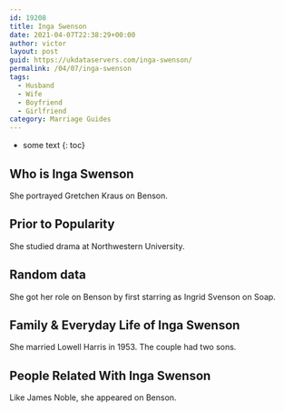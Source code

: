 ```yaml
---
id: 19208
title: Inga Swenson
date: 2021-04-07T22:38:29+00:00
author: victor
layout: post
guid: https://ukdataservers.com/inga-swenson/
permalink: /04/07/inga-swenson
tags:
  - Husband
  - Wife
  - Boyfriend
  - Girlfriend
category: Marriage Guides
---
```


* some text
{: toc}


## Who is Inga Swenson



She portrayed Gretchen Kraus on Benson.

                
                
                
## Prior to Popularity



She studied drama at Northwestern University.

                
                
                
## Random data



She got her role on Benson by first starring as Ingrid Svenson on Soap.

                
                
                
## Family & Everyday Life of Inga Swenson



She married Lowell Harris in 1953. The couple had two sons.

                
                
                
## People Related With Inga Swenson



Like James Noble, she appeared on Benson.

                
              
            
          
          
          